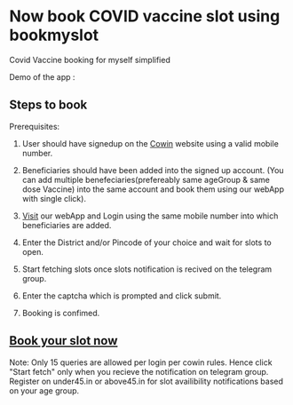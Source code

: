 # Now book COVID vaccine slot using bookmyslot
Covid Vaccine booking for myself simplified


Demo of the app :

## Steps to book

Prerequisites:
1. User should have signedup on the <a href="https://selfregistration.cowin.gov.in/">Cowin</a> website using a valid mobile number.
2. Beneficiaries should have been added into the signed up account. (You can add multiple benefeciaries(prefereably same ageGroup & same dose Vaccine) into the same account and book them using our webApp with single click).

3. <a href="https://bookmyshot.netlify.app">Visit</a> our webApp and Login using the same mobile number into which beneficiaries are added.
4. Enter the District and/or Pincode of your choice and wait for slots to open.
5. Start fetching slots once slots notification is recived on the telegram group.
6. Enter the captcha which is prompted and click submit.

7. Booking is confimed.


## <a href="https://bookmyshot.netlify.app">Book your slot now</a>


Note: Only 15 queries are allowed per login per cowin rules. Hence click "Start fetch" only when you recieve the notification on telegram group.
Register on under45.in or above45.in for slot availibility notifications based on your age group.
